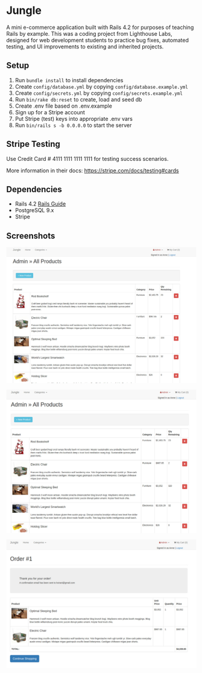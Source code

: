 # Jungle

A mini e-commerce application built with Rails 4.2 for purposes of teaching Rails by example. This was a coding project from Lighthouse Labs, designed for web development students to practice bug fixes, automated testing, and UI improvements to existing and inherited projects. 


## Setup

1. Run `bundle install` to install dependencies
2. Create `config/database.yml` by copying `config/database.example.yml`
3. Create `config/secrets.yml` by copying `config/secrets.example.yml`
4. Run `bin/rake db:reset` to create, load and seed db
5. Create .env file based on .env.example
6. Sign up for a Stripe account
7. Put Stripe (test) keys into appropriate .env vars
8. Run `bin/rails s -b 0.0.0.0` to start the server

## Stripe Testing

Use Credit Card # 4111 1111 1111 1111 for testing success scenarios.

More information in their docs: <https://stripe.com/docs/testing#cards>

## Dependencies

* Rails 4.2 [Rails Guide](http://guides.rubyonrails.org/v4.2/)
* PostgreSQL 9.x
* Stripe

## Screenshots

!["Screenshot of homepage"](https://github.com/anmerfrank/jungle-rails/blob/master/docs/homepage.jpg)

!["Screenshot of all products"](https://github.com/anmerfrank/jungle-rails/blob/master/docs/all-products.jpg)

!["Screenshot - order placed"](https://github.com/anmerfrank/jungle-rails/blob/master/docs/order.jpg)
